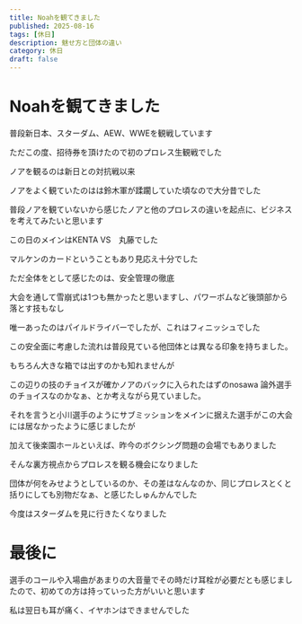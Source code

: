 ```yaml
---
title: Noahを観てきました
published: 2025-08-16
tags: [休日]
description: 魅せ方と団体の違い
category: 休日
draft: false
---
```


# Noahを観てきました

普段新日本、スターダム、AEW、WWEを観戦しています

ただこの度、招待券を頂けたので初のプロレス生観戦でした

ノアを観るのは新日との対抗戦以来

ノアをよく観ていたのはは鈴木軍が蹂躙していた頃なので大分昔でした

普段ノアを観ていないから感じたノアと他のプロレスの違いを起点に、ビジネスを考えてみたいと思います

この日のメインはKENTA VS　丸藤でした

マルケンのカードということもあり見応え十分でした

ただ全体をとして感じたのは、安全管理の徹底

大会を通して雪崩式は1つも無かったと思いますし、パワーボムなど後頭部から落とす技もなし

唯一あったのはパイルドライバーでしたが、これはフィニッシュでした

この安全面に考慮した流れは普段見ている他団体とは異なる印象を持ちました。

もちろん大きな箱では出すのかも知れませんが

この辺りの技のチョイスが確かノアのバックに入られたはずのnosawa 論外選手のチョイスなのかなぁ、とか考えながら見ていました。

それを言うと小川選手のようにサブミッションをメインに据えた選手がこの大会には居なかったように感じましたが

加えて後楽園ホールといえば、昨今のボクシング問題の会場でもありました

そんな裏方視点からプロレスを観る機会になりました

団体が何をみせようとしているのか、その差はなんなのか、同じプロレスとくと括りにしても別物だなぁ、と感じたしゅんかんでした

今度はスターダムを見に行きたくなりました

# 最後に

選手のコールや入場曲があまりの大音量でその時だけ耳栓が必要だとも感じましたので、初めての方は持っていった方がいいと思います

私は翌日も耳が痛く、イヤホンはできませんでした


